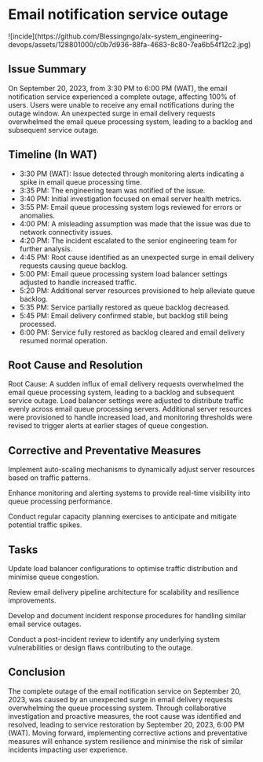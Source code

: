<h1>Email notification service outage</h1>
![incide](https://github.com/Blessingngo/alx-system_engineering-devops/assets/128801000/c0b7d936-88fa-4683-8c80-7ea6b54f12c2.jpg)
<h2>Issue Summary </h2>

On September 20, 2023, from 3:30 PM to 6:00 PM (WAT), the email notification service experienced a complete outage, affecting 100% of users. Users were unable to receive any email notifications during the outage window.
An unexpected surge in email delivery requests overwhelmed the email queue processing system, leading to a backlog and subsequent service outage.

<h2>Timeline (In WAT)</h2>

- 3:30 PM (WAT): Issue detected through monitoring alerts indicating a spike in email queue processing time.
- 3:35 PM: The engineering team was notified of the issue.
- 3:40 PM: Initial investigation focused on email server health metrics.
- 3:55 PM: Email queue processing system logs reviewed for errors or anomalies.
- 4:00 PM: A misleading assumption was made that the issue was due to network connectivity issues.
- 4:20 PM: The incident escalated to the senior engineering team for further analysis.
- 4:45 PM: Root cause identified as an unexpected surge in email delivery requests causing queue backlog.
- 5:00 PM: Email queue processing system load balancer settings adjusted to handle increased traffic.
- 5:20 PM: Additional server resources provisioned to help alleviate queue backlog.
- 5:35 PM: Service partially restored as queue backlog decreased.
- 5:45 PM: Email delivery confirmed stable, but backlog still being processed.
- 6:00 PM: Service fully restored as backlog cleared and email delivery resumed normal operation.

<h2>Root Cause and Resolution</h2>
Root Cause: A sudden influx of email delivery requests overwhelmed the email queue processing system, leading to a backlog and subsequent service outage.
Load balancer settings were adjusted to distribute traffic evenly across email queue processing servers. Additional server resources were provisioned to handle increased load, and monitoring thresholds were revised to trigger alerts at earlier stages of queue congestion.

<h2>Corrective and Preventative Measures</h2>
  Implement auto-scaling mechanisms to dynamically adjust server resources based on traffic patterns.
  
  Enhance monitoring and alerting systems to provide real-time visibility into queue processing performance.
  
  Conduct regular capacity planning exercises to anticipate and mitigate potential traffic spikes.
  
<h2>Tasks</h2>
  Update load balancer configurations to optimise traffic distribution and minimise queue congestion.
  
  Review email delivery pipeline architecture for scalability and resilience improvements.
  
  Develop and document incident response procedures for handling similar email service outages.
  
  Conduct a post-incident review to identify any underlying system vulnerabilities or design flaws contributing to the outage.

<h2>Conclusion</h2>
The complete outage of the email notification service on September 20, 2023, was caused by an unexpected surge in email delivery requests overwhelming the queue processing system. Through collaborative investigation and proactive measures, the root cause was identified and resolved, leading to service restoration by September 20, 2023, 6:00 PM (WAT). Moving forward, implementing corrective actions and preventative measures will enhance system resilience and minimise the risk of similar incidents impacting user experience.
